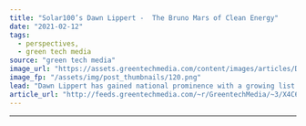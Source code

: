 ```yaml
---
title: "Solar100’s Dawn Lippert -  The Bruno Mars of Clean Energy"
date: "2021-02-12"
tags: 
  - perspectives,
  - green tech media
source: "green tech media"
image_url: "https://assets.greentechmedia.com/content/images/articles/Dawn_Lippert_GTM_721_x_420px.png"
image_fp: "/assets/img/post_thumbnails/120.png"
lead: "Dawn Lippert has gained national prominence with a growing list of top hits — in her case, a roster of successful clean energy startups. And like the famous Grammy winner, Lippert’s roots are in Hawaii. As the founder and CEO of the Hawaii- and Calif ..."
article_url: "http://feeds.greentechmedia.com/~r/GreentechMedia/~3/X4C6aXyU0bU/solar100s-dawn-lippert-the-bruno-mars-of-clean-energy"
---
```


---
